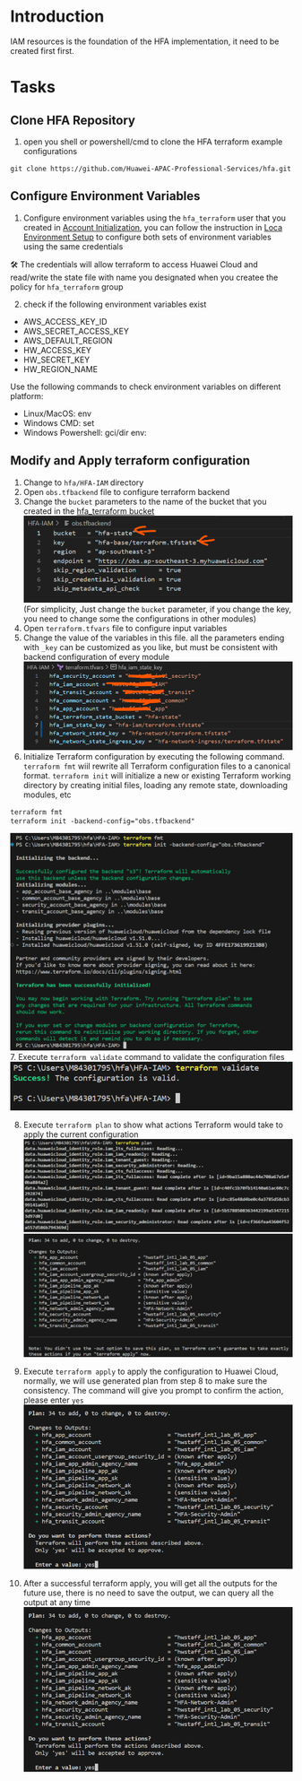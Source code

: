 # Introduction
IAM resources is the foundation of the HFA implementation, it need to be created first first.

# Tasks
## Clone HFA Repository
1. open you shell or powershell/cmd to clone the HFA terraform example configurations
```
git clone https://github.com/Huawei-APAC-Professional-Services/hfa.git
```

## Configure Environment Variables
1. Configure environment variables using the `hfa_terraform` user that you created in [Account Initialization](02_Account_Initialization.md#create-hfa_terraform-user-and-user-group), you can follow the instruction in [Loca Environment Setup](./03_Local_Env_Setup.md#configure-environment-variables) to configure both sets of environment variables using the same credentials

:hammer_and_wrench: The credentials will allow terraform to access Huawei Cloud and read/write the state file with name you designated when you createe the policy for `hfa_terraform` group

2. check if the following environment variables exist
* AWS_ACCESS_KEY_ID
* AWS_SECRET_ACCESS_KEY
* AWS_DEFAULT_REGION
* HW_ACCESS_KEY
* HW_SECRET_KEY
* HW_REGION_NAME

Use the following commands to check environment variables on different platform:
* Linux/MacOS: env
* Windows CMD: set
* Windows Powershell: gci/dir env:

## Modify and Apply terraform configuration
1. Change to  `hfa/HFA-IAM` directory
2. Open `obs.tfbackend` file to configure terraform backend
3. Change the `bucket` parameters to the name of the bucket that you created in the [hfa_terraform bucket](./02_Account_Initialization.md#create-a-obs-bucket-for-terraform-state-storage)
![001_tfbackend](./images/IAM_Account/001_Changetfbackend.png)(For simplicity, Just change the `bucket` parameter, if you change the key, you need to change some the configurations in other modules)
4. Open `terraform.tfvars` file to configure input variables
5. Change the value of the variables in this file. all the parameters ending with `_key` can be customized as you like, but must be consistent with backend configuration of every module
![iamtfvars](./images/IAM_Account/002_Changetfvars.png)
6. Initialize Terraform configuration by executing the following command. `terraform fmt` wiil rewrite all Terraform configuration files to a canonical format. `terraform init` will initialize a new or existing Terraform working directory by creating
  initial files, loading any remote state, downloading modules, etc
```
terraform fmt
terraform init -backend-config="obs.tfbackend"
```
![TerraformInitialization](./images/IAM_Account/003_Terraform_Initialization.png)
7. Execute `terraform validate` command to validate the configuration files
![TerraformValidation](./images/IAM_Account/004_Terraform_Validation.png)  

8. Execute `terraform plan` to show what actions Terraform would take to apply the current configuration
![TerraformPlan](./images/IAM_Account/005_Terraform_Plan_01.png)
![TerraformPlan](./images/IAM_Account/005_Terraform_Plan_02.png)

9. Execute `terraform apply` to apply the configuration to Huawei Cloud, normally, we will use generated plan from step 8 to make sure the consistency. The command will give you prompt to confirm the action, please enter `yes`
![TerraformApply](./images/IAM_Account/005_Terraform_Apply_01.png)
10. After a successful terraform apply, you will get all the outputs for the future use, there is no need to save the output, we can query all the output at any time
![TerraformApplyResult](./images/IAM_Account/006_Terraform_ApplyResult_01.png)
